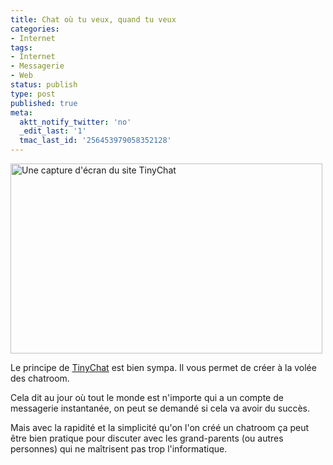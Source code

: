 ```yaml
---
title: Chat où tu veux, quand tu veux
categories:
- Internet
tags:
- Internet
- Messagerie
- Web
status: publish
type: post
published: true
meta:
  aktt_notify_twitter: 'no'
  _edit_last: '1'
  tmac_last_id: '256453979058352128'
---
```

<img class="alignnone size-medium wp-image-1039" title="Une capture d'écran du site TinyChat" src="https://dlgjp9x71cipk.cloudfront.net/2009/02/tinychat-499x304.png" alt="Une capture d'écran du site TinyChat" width="499" height="304" />

Le principe de <a href="https://www.tinychat.com/" title="Lien vers le site tinychat.com">TinyChat</a> est bien sympa. Il vous permet de créer à la volée des chatroom.

Cela dit au jour où tout le monde est n'importe qui a un compte de messagerie instantanée, on peut se demandé si cela va avoir du succès.

Mais avec la rapidité et la simplicité qu'on l'on créé un chatroom ça peut être bien pratique pour discuter avec les grand-parents (ou autres personnes) qui ne maîtrisent pas trop l'informatique.
